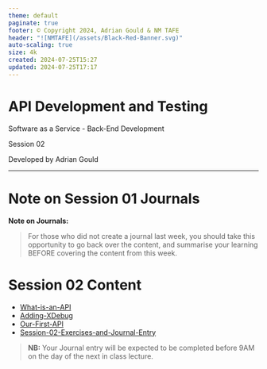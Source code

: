 ```yaml
---
theme: default
paginate: true
footer: © Copyright 2024, Adrian Gould & NM TAFE
header: "![NMTAFE](/assets/Black-Red-Banner.svg)"
auto-scaling: true
size: 4k
created: 2024-07-25T15:27
updated: 2024-07-25T17:17
---
```


# API Development and Testing
Software as a Service - Back-End Development

Session 02

Developed by Adrian Gould

---

# Note on Session 01 Journals

 **Note on Journals:**
> For those who did not create a journal last week, you should take this opportunity to go back over the content, and summarise your learning BEFORE covering the content from this week.

# Session 02 Content

- [What-is-an-API](What-is-an-API.md)
- [Adding-XDebug](Adding-XDebug.md)
- [Our-First-API](Our-First-API.md)
- [Session-02-Exercises-and-Journal-Entry](Session-02-Exercises-and-Journal-Entry.md)

> **NB:** Your Journal entry will be expected to be completed before 9AM on the day of the next in class lecture.


